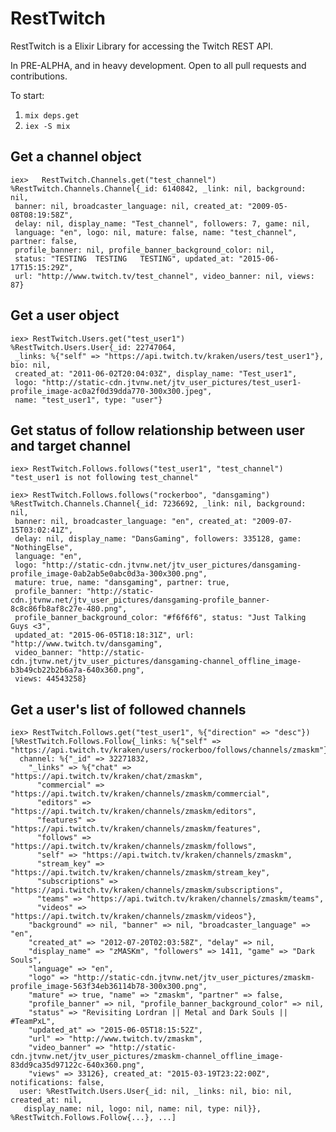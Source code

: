 RestTwitch
==========

RestTwitch is a Elixir Library for accessing the Twitch REST API. 

In PRE-ALPHA, and in heavy development. Open to all pull requests and contributions.

To start:

1. `mix deps.get`
2. `iex -S mix`


## Get a channel object

	iex>   RestTwitch.Channels.get("test_channel")
	%RestTwitch.Channels.Channel{_id: 6140842, _link: nil, background: nil,
	 banner: nil, broadcaster_language: nil, created_at: "2009-05-08T08:19:58Z",
	 delay: nil, display_name: "Test_channel", followers: 7, game: nil,
	 language: "en", logo: nil, mature: false, name: "test_channel", partner: false,
	 profile_banner: nil, profile_banner_background_color: nil,
	 status: "TESTING  TESTING   TESTING", updated_at: "2015-06-17T15:15:29Z",
	 url: "http://www.twitch.tv/test_channel", video_banner: nil, views: 87}

## Get a user object

	iex> RestTwitch.Users.get("test_user1")
	%RestTwitch.Users.User{_id: 22747064,
	 _links: %{"self" => "https://api.twitch.tv/kraken/users/test_user1"}, bio: nil,
	 created_at: "2011-06-02T20:04:03Z", display_name: "Test_user1",
	 logo: "http://static-cdn.jtvnw.net/jtv_user_pictures/test_user1-profile_image-ac0a2f0d39dda770-300x300.jpeg",
	 name: "test_user1", type: "user"}

## Get status of follow relationship between user and target channel

	iex> RestTwitch.Follows.follows("test_user1", "test_channel")
	"test_user1 is not following test_channel"

	iex> RestTwitch.Follows.follows("rockerboo", "dansgaming")
	%RestTwitch.Channels.Channel{_id: 7236692, _link: nil, background: nil,
	 banner: nil, broadcaster_language: "en", created_at: "2009-07-15T03:02:41Z",
	 delay: nil, display_name: "DansGaming", followers: 335128, game: "NothingElse",
	 language: "en",
	 logo: "http://static-cdn.jtvnw.net/jtv_user_pictures/dansgaming-profile_image-0ab2ab5e0abc0d3a-300x300.png",
	 mature: true, name: "dansgaming", partner: true,
	 profile_banner: "http://static-cdn.jtvnw.net/jtv_user_pictures/dansgaming-profile_banner-8c8c86fb8af8c27e-480.png",
	 profile_banner_background_color: "#f6f6f6", status: "Just Talking Guys <3",
	 updated_at: "2015-06-05T18:18:31Z", url: "http://www.twitch.tv/dansgaming",
	 video_banner: "http://static-cdn.jtvnw.net/jtv_user_pictures/dansgaming-channel_offline_image-b3b49cb22b2b6a7a-640x360.png",
	 views: 44543258}

## Get a user's list of followed channels

	iex> RestTwitch.Follows.get("test_user1", %{"direction" => "desc"})
	[%RestTwitch.Follows.Follow{_links: %{"self" => "https://api.twitch.tv/kraken/users/rockerboo/follows/channels/zmaskm"},
	  channel: %{"_id" => 32271832,
	    "_links" => %{"chat" => "https://api.twitch.tv/kraken/chat/zmaskm",
	      "commercial" => "https://api.twitch.tv/kraken/channels/zmaskm/commercial",
	      "editors" => "https://api.twitch.tv/kraken/channels/zmaskm/editors",
	      "features" => "https://api.twitch.tv/kraken/channels/zmaskm/features",
	      "follows" => "https://api.twitch.tv/kraken/channels/zmaskm/follows",
	      "self" => "https://api.twitch.tv/kraken/channels/zmaskm",
	      "stream_key" => "https://api.twitch.tv/kraken/channels/zmaskm/stream_key",
	      "subscriptions" => "https://api.twitch.tv/kraken/channels/zmaskm/subscriptions",
	      "teams" => "https://api.twitch.tv/kraken/channels/zmaskm/teams",
	      "videos" => "https://api.twitch.tv/kraken/channels/zmaskm/videos"},
	    "background" => nil, "banner" => nil, "broadcaster_language" => "en",
	    "created_at" => "2012-07-20T02:03:58Z", "delay" => nil,
	    "display_name" => "zMASKm", "followers" => 1411, "game" => "Dark Souls",
	    "language" => "en",
	    "logo" => "http://static-cdn.jtvnw.net/jtv_user_pictures/zmaskm-profile_image-563f34eb36114b78-300x300.png",
	    "mature" => true, "name" => "zmaskm", "partner" => false,
	    "profile_banner" => nil, "profile_banner_background_color" => nil,
	    "status" => "Revisiting Lordran || Metal and Dark Souls || #TeamPxL",
	    "updated_at" => "2015-06-05T18:15:52Z",
	    "url" => "http://www.twitch.tv/zmaskm",
	    "video_banner" => "http://static-cdn.jtvnw.net/jtv_user_pictures/zmaskm-channel_offline_image-83dd9ca35d97122c-640x360.png",
	    "views" => 33126}, created_at: "2015-03-19T23:22:00Z", notifications: false,
	  user: %RestTwitch.Users.User{_id: nil, _links: nil, bio: nil, created_at: nil,
	   display_name: nil, logo: nil, name: nil, type: nil}}, %RestTwitch.Follows.Follow{...}, ...]